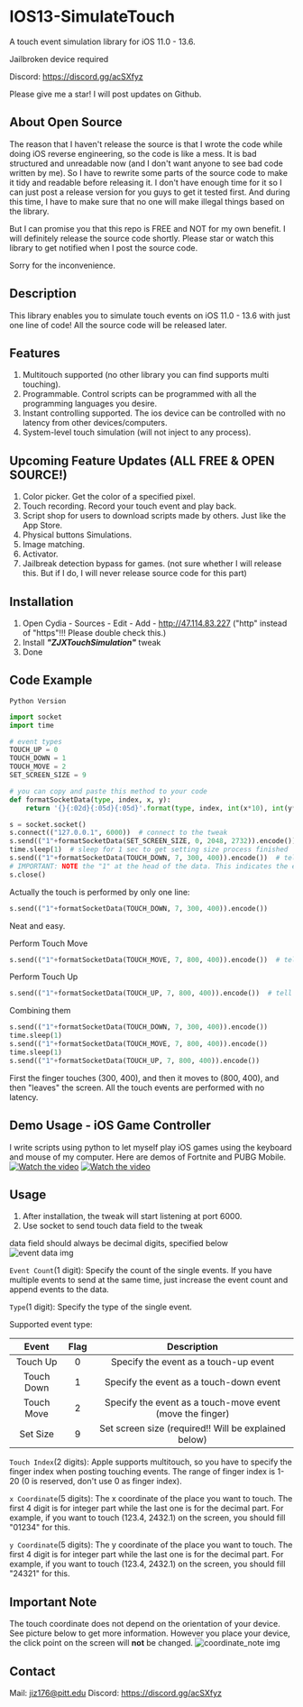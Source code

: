 # IOS13-SimulateTouch
A touch event simulation library for iOS 11.0 - 13.6.

Jailbroken device required

Discord: https://discord.gg/acSXfyz

Please give me a star! I will post updates on Github.
## About Open Source
The reason that I haven't release the source is that I wrote the code while doing iOS reverse engineering, so the code is like a mess. It is bad structured and unreadable now (and I don't want anyone to see bad code written by me). So I have to rewrite some parts of the source code to make it tidy and readable before releasing it. I don't have enough time for it so I can just post a release version for you guys to get it tested first. And during this time, I have to make sure that no one will make illegal things based on the library.

But I can promise you that this repo is FREE and NOT for my own benefit. I will definitely release the source code shortly. Please star or watch this library to get notified when I post the source code.

Sorry for the inconvenience.

## Description
This library enables you to simulate touch events on iOS 11.0 - 13.6 with just one line of code! All the source code will be released later.

## Features
1. Multitouch supported (no other library you can find supports multi touching).
2. Programmable. Control scripts can be programmed with all the programming languages you desire.
3. Instant controlling supported. The ios device can be controlled with no latency from other devices/computers.
4. System-level touch simulation (will not inject to any process).

## Upcoming Feature Updates (ALL FREE & OPEN SOURCE!)
1. Color picker. Get the color of a specified pixel.
2. Touch recording. Record your touch event and play back.
3. Script shop for users to download scripts made by others. Just like the App Store.
4. Physical buttons Simulations.
5. Image matching.
6. Activator.
7. Jailbreak detection bypass for games. (not sure whether I will release this. But if I do, I will never release source code for this part)

## Installation
1. Open Cydia - Sources - Edit - Add - http://47.114.83.227 ("http" instead of "https"!!! Please double check this.)
2. Install ***"ZJXTouchSimulation"*** tweak
3. Done

## Code Example
`Python Version`
```Python
import socket
import time

# event types
TOUCH_UP = 0
TOUCH_DOWN = 1
TOUCH_MOVE = 2
SET_SCREEN_SIZE = 9

# you can copy and paste this method to your code
def formatSocketData(type, index, x, y):
    return '{}{:02d}{:05d}{:05d}'.format(type, index, int(x*10), int(y*10))

s = socket.socket()
s.connect(("127.0.0.1", 6000))  # connect to the tweak
s.send(("1"+formatSocketData(SET_SCREEN_SIZE, 0, 2048, 2732)).encode())  # tell the tweak that the screen size is 2732x2048 (your screen size might differ). This should be send to the tweak every time you kill the SpringBoard (just send once)
time.sleep(1)  # sleep for 1 sec to get setting size process finished
s.send(("1"+formatSocketData(TOUCH_DOWN, 7, 300, 400)).encode())  # tell the tweak to touch 300x400 on the screen
# IMPORTANT: NOTE the "1" at the head of the data. This indicates the event count and CANNOT BE IGNORED.
s.close()
```

Actually the touch is performed by only one line: 
```Python 
s.send(("1"+formatSocketData(TOUCH_DOWN, 7, 300, 400)).encode()) 
```
Neat and easy. 

Perform Touch Move
```Python
s.send(("1"+formatSocketData(TOUCH_MOVE, 7, 800, 400)).encode())  # tell the tweak to move our finger "7" to (800, 400)
```

Perform Touch Up
```Python
s.send(("1"+formatSocketData(TOUCH_UP, 7, 800, 400)).encode())  # tell the tweak to touch up our finger "7" at (800, 400)
```

Combining them
```Python
s.send(("1"+formatSocketData(TOUCH_DOWN, 7, 300, 400)).encode())
time.sleep(1)
s.send(("1"+formatSocketData(TOUCH_MOVE, 7, 800, 400)).encode())
time.sleep(1)
s.send(("1"+formatSocketData(TOUCH_UP, 7, 800, 400)).encode())
```

First the finger touches (300, 400), and then it moves to (800, 400), and then "leaves" the screen. All the touch events are performed with no latency.

## Demo Usage - iOS Game Controller
I write scripts using python to let myself play iOS games using the keyboard and mouse of my computer. Here are demos of Fortnite and PUBG Mobile.
[![Watch the video](https://raw.githubusercontent.com/xuan32546/IOS13-SimulateTouch/master/img/pubg_mobile_demo.jpg)](https://youtu.be/XvvWHL6B3Tk)
[![Watch the video](https://raw.githubusercontent.com/xuan32546/IOS13-SimulateTouch/master/img/fortnite_mobile_demo.jpg)](https://youtu.be/mCkTzQJ2lC8)


## Usage
1. After installation, the tweak will start listening at port 6000.
2. Use socket to send touch data field to the tweak

data field should always be decimal digits, specified below
![event data img](https://raw.githubusercontent.com/xuan32546/IOS13-SimulateTouch/master/img/event-data-digit.png)

`Event Count`(1 digit): Specify the count of the single events. If you have multiple events to send at the same time, just increase the event count and append events to the data.

`Type`(1 digit): Specify the type of the single event. 

Supported event type:


 | Event   | Flag | Description  |
|:--------:|:-------------:|:------------:|
| Touch Up      | 0      | Specify the event as a touch-up event |
| Touch Down    | 1      | Specify the event as a touch-down event |
| Touch Move    | 2      | Specify the event as a touch-move event (move the finger) |
| Set Size      | 9      | Set screen size (required!! Will be explained below) |

`Touch Index`(2 digits): Apple supports multitouch, so you have to specify the finger index when posting touching events. The range of finger index is 1-20 (0 is reserved, don't use 0 as finger index). 

`x Coordinate`(5 digits): The x coordinate of the place you want to touch. The first 4 digit is for integer part while the last one is for the decimal part. For example, if you want to touch (123.4, 2432.1) on the screen, you should fill "01234" for this.

`y Coordinate`(5 digits): The y coordinate of the place you want to touch. The first 4 digit is for integer part while the last one is for the decimal part. For example, if you want to touch (123.4, 2432.1) on the screen, you should fill "24321" for this.

## Important Note
The touch coordinate does not depend on the orientation of your device. See picture below to get more information. However you place your device, the click point on the screen will **not** be changed.
![coordinate_note img](https://raw.githubusercontent.com/xuan32546/IOS13-SimulateTouch/master/img/iOS-coordinate.png)

## Contact
Mail: jiz176@pitt.edu
Discord: https://discord.gg/acSXfyz
